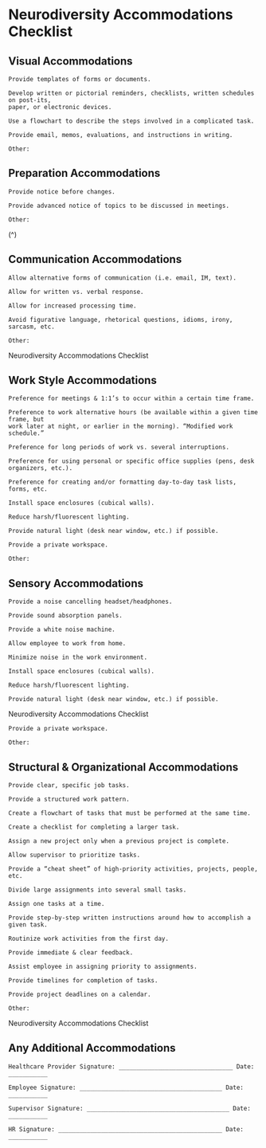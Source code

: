 # Neurodiversity Accommodations Checklist



## Visual Accommodations

```
Provide templates of forms or documents. 
```
```
Develop written or pictorial reminders, checklists, written schedules on post-its,
paper, or electronic devices.
```
```
Use a flowchart to describe the steps involved in a complicated task.
```
```
Provide email, memos, evaluations, and instructions in writing.
```
```
Other:
```
## Preparation Accommodations

```
Provide notice before changes.
```
```
Provide advanced notice of topics to be discussed in meetings.
```
```
Other:
```
(^)

## Communication Accommodations

```
Allow alternative forms of communication (i.e. email, IM, text).
```
```
Allow for written vs. verbal response.
```
```
Allow for increased processing time.
```
```
Avoid figurative language, rhetorical questions, idioms, irony, sarcasm, etc.
```
```
Other:
```

Neurodiversity Accommodations Checklist

## Work Style Accommodations

```
Preference for meetings & 1:1’s to occur within a certain time frame.
```
```
Preference to work alternative hours (be available within a given time frame, but
work later at night, or earlier in the morning). “Modified work schedule.”
```
```
Preference for long periods of work vs. several interruptions.
```
```
Preference for using personal or specific office supplies (pens, desk organizers, etc.).
```
```
Preference for creating and/or formatting day-to-day task lists, forms, etc.
```
```
Install space enclosures (cubical walls).
```
```
Reduce harsh/fluorescent lighting.
```
```
Provide natural light (desk near window, etc.) if possible.
```
```
Provide a private workspace.
```
```
Other:
```
## Sensory Accommodations

```
Provide a noise cancelling headset/headphones.
```
```
Provide sound absorption panels.
```
```
Provide a white noise machine.
```
```
Allow employee to work from home.
```
```
Minimize noise in the work environment.
```
```
Install space enclosures (cubical walls).
```
```
Reduce harsh/fluorescent lighting.
```
```
Provide natural light (desk near window, etc.) if possible.
```

Neurodiversity Accommodations Checklist

```
Provide a private workspace.
```
```
Other:
```
## Structural & Organizational Accommodations

```
Provide clear, specific job tasks.
```
```
Provide a structured work pattern.
```
```
Create a flowchart of tasks that must be performed at the same time.
```
```
Create a checklist for completing a larger task.
```
```
Assign a new project only when a previous project is complete.
```
```
Allow supervisor to prioritize tasks.
```
```
Provide a “cheat sheet” of high-priority activities, projects, people, etc.
```
```
Divide large assignments into several small tasks.
```
```
Assign one tasks at a time.
```
```
Provide step-by-step written instructions around how to accomplish a given task.
```
```
Routinize work activities from the first day.
```
```
Provide immediate & clear feedback.
```
```
Assist employee in assigning priority to assignments.
```
```
Provide timelines for completion of tasks.
```
```
Provide project deadlines on a calendar.
```
```
Other:
```

Neurodiversity Accommodations Checklist

## Any Additional Accommodations

```
Healthcare Provider Signature: ________________________________ Date: ___________
```
```
Employee Signature: ________________________________________ Date: ___________
```
```
Supervisor Signature: ________________________________________ Date: ___________
```
```
HR Signature: ______________________________________________ Date: ___________
```

